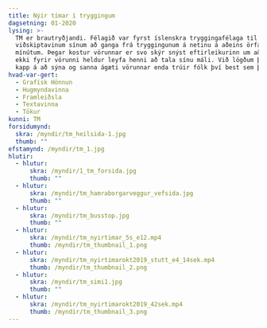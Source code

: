 ```yaml
---
title: Nýir tímar í tryggingum
dagsetning: 01-2020
lysing: >-
  TM er brautryðjandi. Félagið var fyrst íslenskra tryggingafélaga til að bjóða
  viðskiptavinum sínum að ganga frá tryggingunum á netinu á aðeins örfáum
  mínútum. Þegar kostur vörunnar er svo skýr snýst eftirleikurinn um að flækjast
  ekki fyrir vörunni heldur leyfa henni að tala sínu máli. Við lögðum því allt
  kapp á að sýna og sanna ágæti vörunnar enda trúir fólk því best sem það sér.
hvad-var-gert:
  - Grafísk Hönnun
  - Hugmyndavinna
  - Framleiðsla
  - Textavinna
  - Tökur
kunni: TM
forsidumynd:
  skra: /myndir/tm_heilsida-1.jpg
  thumb: ""
efstamynd: /myndir/tm_1.jpg
hlutir:
  - hlutur:
      skra: /myndir/1_tm_forsida.jpg
      thumb: ""
  - hlutur:
      skra: /myndir/tm_hamraborgarveggur_vefsida.jpg
      thumb: ""
  - hlutur:
      skra: /myndir/tm_busstop.jpg
      thumb: ""
  - hlutur:
      skra: /myndir/tm_nyirtimar_5s_e12.mp4
      thumb: /myndir/tm_thumbnail_1.png
  - hlutur:
      skra: /myndir/tm_nyirtimarokt2019_stutt_e4_14sek.mp4
      thumb: /myndir/tm_thumbnail_2.png
  - hlutur:
      skra: /myndir/tm_simi1.jpg
      thumb: ""
  - hlutur:
      skra: /myndir/tm_nyirtimarokt2019_42sek.mp4
      thumb: /myndir/tm_thumbnail_3.png
---
```

